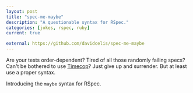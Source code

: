 ```yaml
---
layout: post
title: "spec-me-maybe"
description: "A questionable syntax for RSpec."
categories: [jokes, rspec, ruby]
current: true

external: https://github.com/davidcelis/spec-me-maybe
---
```


Are your tests order-dependent? Tired of all those randomly failing specs? Can't be bothered to use [Timecop][timecop]? Just give up and surrender. But at least use a proper syntax.

Introducing the `maybe` syntax for RSpec.

[timecop]: https://github.com/travisjeffery/timecop